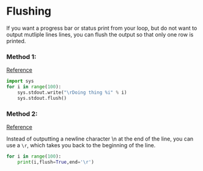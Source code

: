 # Flushing 

If you want a progress bar or status print from your loop, but do not want to output mutliple lines lines, you can flush the output so that only one row is printed. 

### Method 1: 

[Reference](https://stackoverflow.com/questions/6169217/replace-console-output-in-python)

```py
import sys 
for i in range(100):
    sys.stdout.write("\rDoing thing %i" % i)
    sys.stdout.flush()
```

### Method 2: 
[Reference](https://www.reddit.com/r/Python/comments/4v6d02/replacing_console_output/)

Instead of outputting a newline character \n at the end of the line, you can use a `\r`, which takes you back to the beginning of the line.

```py 
for i in range(100):
    print(i,flush=True,end='\r')
```